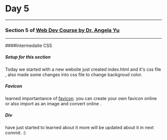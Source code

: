 # Day 5
___
### Section 5 of [Web Dev Course by Dr. Angela Yu](https://www.udemy.com/course/the-complete-web-development-bootcamp)
___

####Intermedaite CSS

##### Setup for this section
Today we started  with  a new website just created  index.html and it's css file , also made some changes into css file to change backgroud color.

##### Favicon

learned  importantance of [favicon](favicon.cc). you can create your own favicon online or also import as an image and convert online .

##### Div

have just started to learned about it more will be updated about it in next commit. :)